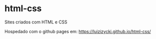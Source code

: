 # html-css
Sites criados com HTML e CSS

Hospedado com o github pages em: https://luizizycki.github.io/html-css/
